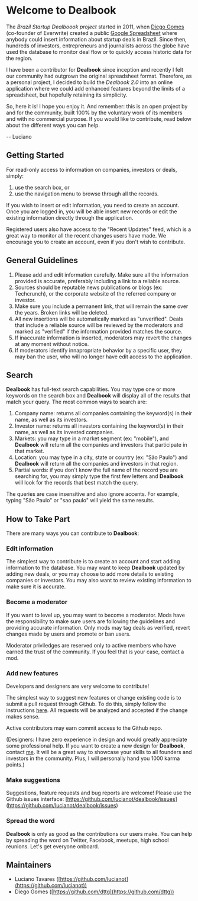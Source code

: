 Welcome to Dealbook
===================

The *Brazil Startup Dealboook project* started in 2011, when [Diego Gomes](https://twitter.com/dttg) (co-founder of Everwrite) created a public [Google Spreadsheet](https://docs.google.com/spreadsheet/ccc?key=0AtrBPNMQBfOIdEphV04yay1hTXdyZzNEYTQzTS1rRXc#gid=5) where anybody could insert information about startup deals in Brazil. Since then, hundreds of investors, entrepreneurs and journalists across the globe have used the database to monitor deal flow or to quickly access historic data for the region.

I have been a contributor for **Dealbook** since inception and recently I felt our community had outgrown the original spreadsheet format. Therefore, as a personal project, I decided to build the *Dealbook 2.0* into an online application where we could add enhanced features beyond the limits of a spreadsheet, but hopefully retaining its simplicity.

So, here it is! I hope you enjoy it. And remember: this is an open project by and for the community, built 100% by the voluntary work of its members and with no commercial purpose. If you would like to contribute, read below about the different ways you can help.

-- Luciano


Getting Started
---------------

For read-only access to information on companies, investors or deals, simply:

1. use the search box, or
2. use the navigation menu to browse through all the records.

If you wish to insert or edit information, you need to create an account. Once you are logged in, you will be able insert new records or edit the existing information directly through the application.

Registered users also have access to the "Recent Updates" feed, which is a great way to monitor all the recent changes users have made. We encourage you to create an account, even if you don't wish to contribute.


General Guidelines
------------------

1. Please add and edit information carefully. Make sure all the information provided is accurate, preferably including a link to a reliable source.
2. Sources should be reputable news publications or blogs (ex: Techcrunch), or the corporate website of the referred company or investor.
3. Make sure you include a permanent link, that will remain the same over the years. Broken links will be deleted.
4. All new insertions will be automatically marked as "unverified". Deals that include a reliable source will be reviewed by the moderators and marked as "verified" if the information provided matches the source.
5. If inaccurate information is inserted, moderators may revert the changes at any moment without notice.
6. If moderators identify innapropriate behavior by a specific user, they may ban the user, who will no longer have edit access to the application.


Search
------

**Dealbook** has full-text search capabilities. You may type one or more keywords on the search box and **Dealbook** will display all of the results that match your query. The most common ways to search are:

1. Company name: returns all companies containing the keyword(s) in their name, as well as its investors.
2. Investor name: returns all investors containing the keyword(s) in their name, as well as its invested companies.
3. Markets: you may type in a market segment (ex: "mobile"), and **Dealbook** will return all the companies and investors that participate in that market.
4. Location: you may type in a city, state or country (ex: "São Paulo") and **Dealbook** will return all the companies and investors in that region.
5. Partial words: if you don't know the full name of the record you are searching for, you may simply type the first few letters and **Dealbook** will look for the records that best match the query.

The queries are case insensitive and also ignore accents. For example, typing "São Paulo" or "sao paulo" will yield the same results.



How to Take Part
----------------

There are many ways you can contribute to **Dealbook**:

### Edit information

The simplest way to contribute is to create an account and start adding information to the database. You may want to keep **Dealbook** updated by adding new deals, or you may choose to add more details to existing companies or investors. You may also want to review existing information to make sure it is accurate.

### Become a moderator

If you want to level up, you may want to become a moderator. Mods have the responsibility to make sure users are following the guidelines and providing accurate information. Only mods may tag deals as verified, revert changes made by users and promote or ban users.

Moderator priviledges are reserved only to active members who have earned the trust of the community. If you feel that is your case, contact a mod.

### Add new features

Developers and designers are very welcome to contribute!

The simplest way to suggest new features or change existing code is to submit a pull request through Github. To do this, simply follow the instructions [here](https://help.github.com/articles/using-pull-requests). All requests will be analyzed and accepted if the change makes sense.

Active contributors may earn commit access to the Github repo.

(Designers: I have zero experience in design and would greatly appreciate some professional help. If you want to create a new design for **Dealbook**, contact [me](mailto:luciano@tavares.us). It will be a great way to showcase your skills to all founders and investors in the community. Plus, I will personally hand you 1000 karma points.)

### Make suggestions

Suggestions, feature requests and bug reports are welcome! Please use the Github issues interface: [https://github.com/lucianot/dealbook/issues] (https://github.com/lucianot/dealbook/issues)

### Spread the word

**Dealbook** is only as good as the contributions our users make. You can help by spreading the word on Twitter, Facebook, meetups, high school reunions. Let's get everyone onboard.


Maintainers
-----------

* Luciano Tavares ([https://github.com/lucianot](https://github.com/lucianot))
* Diego Gomes ([https://github.com/dttg](https://github.com/dttg))













